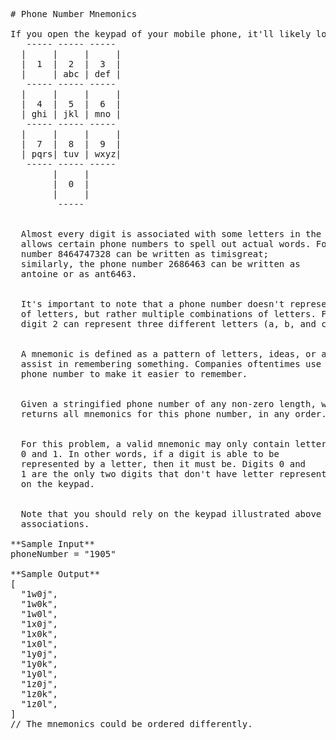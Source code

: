 <pre>
# Phone Number Mnemonics

If you open the keypad of your mobile phone, it'll likely look like this:
   ----- ----- -----
  |     |     |     |
  |  1  |  2  |  3  |
  |     | abc | def |
   ----- ----- -----
  |     |     |     |
  |  4  |  5  |  6  |
  | ghi | jkl | mno |
   ----- ----- -----
  |     |     |     |
  |  7  |  8  |  9  |
  | pqrs| tuv | wxyz|
   ----- ----- -----
        |     |
        |  0  |
        |     |
         -----


  Almost every digit is associated with some letters in the alphabet; this
  allows certain phone numbers to spell out actual words. For example, the phone
  number 8464747328 can be written as timisgreat;
  similarly, the phone number 2686463 can be written as
  antoine or as ant6463.


  It's important to note that a phone number doesn't represent a single sequence
  of letters, but rather multiple combinations of letters. For instance, the
  digit 2 can represent three different letters (a, b, and c).


  A mnemonic is defined as a pattern of letters, ideas, or associations that
  assist in remembering something. Companies oftentimes use a mnemonic for their
  phone number to make it easier to remember.


  Given a stringified phone number of any non-zero length, write a function that
  returns all mnemonics for this phone number, in any order.


  For this problem, a valid mnemonic may only contain letters and the digits
  0 and 1. In other words, if a digit is able to be
  represented by a letter, then it must be. Digits 0 and
  1 are the only two digits that don't have letter representations
  on the keypad.


  Note that you should rely on the keypad illustrated above for digit-letter
  associations.

**Sample Input**
phoneNumber = "1905"

**Sample Output**
[
  "1w0j",
  "1w0k",
  "1w0l",
  "1x0j",
  "1x0k",
  "1x0l",
  "1y0j",
  "1y0k",
  "1y0l",
  "1z0j",
  "1z0k",
  "1z0l",
]
// The mnemonics could be ordered differently.

</pre>